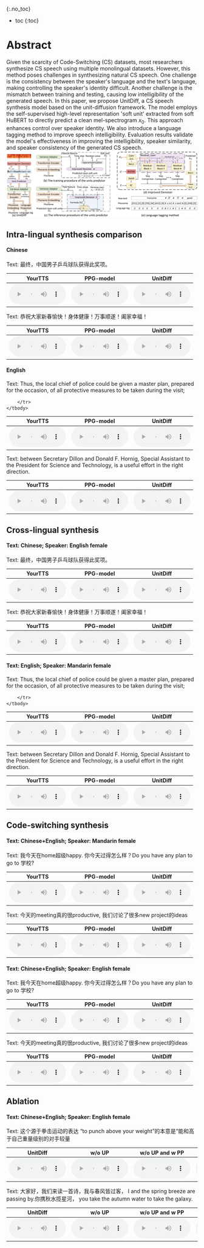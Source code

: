 


{:.no_toc}
* toc
{:toc}



# Abstract
Given the scarcity of Code-Switching (CS) datasets, most researchers synthesize CS speech using multiple monolingual datasets. However, this method poses challenges in synthesizing natural CS speech. One challenge is the consistency between the speaker's language and the text's language, making controlling the speaker's identity difficult. Another challenge is the mismatch between training and testing, causing low intelligibility of the generated speech. In this paper, we propose UnitDiff, a CS speech synthesis model based on the unit-diffusion framework. The model employs the self-supervised high-level representation 'soft unit' extracted from soft HuBERT to directly predict a clean mel-spectrogram $x_0$. This approach enhances control over speaker identity. We also introduce a language tagging method to improve speech intelligibility. Evaluation results validate the model's effectiveness in improving the intelligibility, speaker similarity, and speaker consistency of the generated CS speech.
<img src="images/1.png">


## Intra-lingual synthesis comparison
#### Chinese
<ruby>Text: 最终，中国男子乒乓球队获得此奖项。</ruby>
<table>
	<thead>
		<tr>
	<th style="text-align: center">YourTTS</th>
            <th style="text-align: center">PPG-model</th>
            <th style="text-align: center">UnitDiff</th>
		</tr>
	</thead>
	<tbody>
		<tr>
			<td style="text-align: center"><audio controls style="width: 150px;"><source src="zh/MOS/CN/IN/MOS_IN_CN_yourtts_text_02.wav" type="audio/wav"></audio></td>
            <td style="text-align: center"><audio controls style="width: 150px;"><source src="zh/MOS/CN/IN/MOS_IN_CN_ppg_model_02.wav" type="audio/wav"></audio></td>
            <td style="text-align: center"><audio controls style="width: 150px;"><source src="zh/MOS/CN/IN/MOS_IN_CN_unitdiff_02.wav" type="audio/wav"></audio></td>
		</tr>
	</tbody>
</table>

<ruby>Text: 恭祝大家新春愉快！身体健康！万事顺遂！阖家幸福！</ruby>
<table>
	<thead>
		<tr>
	<th style="text-align: center">YourTTS</th>
            <th style="text-align: center">PPG-model</th>
            <th style="text-align: center">UnitDiff</th>
		</tr>
	</thead>
	<tbody>
		<tr>
			<td style="text-align: center"><audio controls style="width: 150px;"><source src="zh/MOS/CN/IN/MOS_IN_CN_yourtts_text_03.wav" type="audio/wav"></audio></td>
            <td style="text-align: center"><audio controls style="width: 150px;"><source src="zh/MOS/CN/IN/MOS_IN_CN_ppg_model_03.wav" type="audio/wav"></audio></td>
            <td style="text-align: center"><audio controls style="width: 150px;"><source src="zh/MOS/CN/IN/MOS_IN_CN_unitdiff_03.wav" type="audio/wav"></audio></td>
		</tr>
	</tbody>
</table>


#### English
<ruby>Text: Thus, the local chief of police could be given a master plan, prepared for the occasion, of all protective measures to be taken during the visit;</ruby>
<table>
	<thead>
		<tr>
	<th style="text-align: center">YourTTS</th>
            <th style="text-align: center">PPG-model</th>
            <th style="text-align: center">UnitDiff</th>
		</tr>
	</thead>
	<tbody>
		<tr>
			<td style="text-align: center"><audio controls style="width: 150px;"><source src="zh/MOS/EN/IN/MOS_IN_EN_yourtts_text_01.wav" type="audio/wav"></audio></td>
            <td style="text-align: center"><audio controls style="width: 150px;"><source src="zh/MOS/EN/IN/MOS_IN_EN_ppg_model_01.wav" type="audio/wav"></audio></td>
            <td style="text-align: center"><audio controls style="width: 150px;"><source src="zh/MOS/EN/IN/MOS_IN_EN_unitdiff_01.wav" type="audio/wav"></audio></td>

		</tr>
	</tbody>
</table>

<ruby>Text: between Secretary Dillon and Donald F. Hornig, Special Assistant to the President for Science and Technology, is a useful effort in the right direction.</ruby>
<table>
	<thead>
		<tr>
	<th style="text-align: center">YourTTS</th>
            <th style="text-align: center">PPG-model</th>
            <th style="text-align: center">UnitDiff</th>
		</tr>
	</thead>
	<tbody>
		<tr>
			<td style="text-align: center"><audio controls style="width: 150px;"><source src="zh/MOS/EN/IN/MOS_IN_EN_yourtts_text_02.wav" type="audio/wav"></audio></td>
            <td style="text-align: center"><audio controls style="width: 150px;"><source src="zh/MOS/EN/IN/MOS_IN_EN_ppg_model_02.wav" type="audio/wav"></audio></td>
            <td style="text-align: center"><audio controls style="width: 150px;"><source src="zh/MOS/EN/IN/MOS_IN_EN_unitdiff_02.wav" type="audio/wav"></audio></td>
		</tr>
	</tbody>
</table>



## Cross-lingual synthesis
#### Text: Chinese; Speaker: English female
<ruby>Text: 最终，中国男子乒乓球队获得此奖项。</ruby>
<table>
	<thead>
		<tr>
	<th style="text-align: center">YourTTS</th>
            <th style="text-align: center">PPG-model</th>
            <th style="text-align: center">UnitDiff</th>
		</tr>
	</thead>
	<tbody>
		<tr>
			<td style="text-align: center"><audio controls style="width: 150px;"><source src="zh/MOS/EN/cross/MOS_Cross_EN_yourtts_text_02.wav" type="audio/wav"></audio></td>
            <td style="text-align: center"><audio controls style="width: 150px;"><source src="zh/MOS/EN/cross/MOS_Cross_EN_ppg_model_02.wav" type="audio/wav"></audio></td>
            <td style="text-align: center"><audio controls style="width: 150px;"><source src="zh/MOS/EN/cross/MOS_Cross_EN_unitdiff_02.wav" type="audio/wav"></audio></td>
		</tr>
	</tbody>
</table>

<ruby>Text: 恭祝大家新春愉快！身体健康！万事顺遂！阖家幸福！</ruby>
<table>
	<thead>
		<tr>
	<th style="text-align: center">YourTTS</th>
            <th style="text-align: center">PPG-model</th>
            <th style="text-align: center">UnitDiff</th>
		</tr>
	</thead>
	<tbody>
		<tr>
			<td style="text-align: center"><audio controls style="width: 150px;"><source src="zh/MOS/EN/cross/MOS_Cross_EN_yourtts_text_03.wav" type="audio/wav"></audio></td>
            <td style="text-align: center"><audio controls style="width: 150px;"><source src="zh/MOS/EN/cross/MOS_Cross_EN_ppg_model_03.wav" type="audio/wav"></audio></td>
            <td style="text-align: center"><audio controls style="width: 150px;"><source src="zh/MOS/EN/cross/MOS_Cross_EN_unitdiff_03.wav" type="audio/wav"></audio></td>
		</tr>
	</tbody>
</table>


#### Text: English; Speaker: Mandarin female
<ruby>Text: Thus, the local chief of police could be given a master plan, prepared for the occasion, of all protective measures to be taken during the visit;</ruby>
<table>
	<thead>
		<tr>
	<th style="text-align: center">YourTTS</th>
            <th style="text-align: center">PPG-model</th>
            <th style="text-align: center">UnitDiff</th>
		</tr>
	</thead>
	<tbody>
		<tr>
			<td style="text-align: center"><audio controls style="width: 150px;"><source src="zh/MOS/CN/cross/MOS_Cross_CN_yourtts_text_01.wav" type="audio/wav"></audio></td>
            <td style="text-align: center"><audio controls style="width: 150px;"><source src="zh/MOS/CN/cross/MOS_Cross_CN_ppg_model_01.wav" type="audio/wav"></audio></td>
            <td style="text-align: center"><audio controls style="width: 150px;"><source src="zh/MOS/CN/cross/MOS_Cross_CN_unitdiff_01.wav" type="audio/wav"></audio></td>

		</tr>
	</tbody>
</table>

<ruby>Text: between Secretary Dillon and Donald F. Hornig, Special Assistant to the President for Science and Technology, is a useful effort in the right direction.</ruby>
<table>
	<thead>
		<tr>
	<th style="text-align: center">YourTTS</th>
            <th style="text-align: center">PPG-model</th>
            <th style="text-align: center">UnitDiff</th>
		</tr>
	</thead>
	<tbody>
		<tr>
			<td style="text-align: center"><audio controls style="width: 150px;"><source src="zh/MOS/CN/cross/MOS_Cross_CN_yourtts_text_02.wav" type="audio/wav"></audio></td>
            <td style="text-align: center"><audio controls style="width: 150px;"><source src="zh/MOS/CN/cross/MOS_Cross_CN_ppg_model_02.wav" type="audio/wav"></audio></td>
            <td style="text-align: center"><audio controls style="width: 150px;"><source src="zh/MOS/CN/cross/MOS_Cross_CN_unitdiff_02.wav" type="audio/wav"></audio></td>
		</tr>
	</tbody>
</table>


## Code-switching synthesis
#### Text: Chinese+English; Speaker: Mandarin female
<ruby>Text: 我今天在home超级happy. 你今天过得怎么样？Do you have any plan to go to 学校?</ruby>
<table>
	<thead>
		<tr>
                                               <th style="text-align: center">YourTTS</th>
            <th style="text-align: center">PPG-model</th>
            <th style="text-align: center">UnitDiff</th>
		</tr>
	</thead>
	<tbody>
		<tr>
			<td style="text-align: center"><audio controls style="width: 150px;"><source src="zh/MOS/CN/CS/MOS_CS_CN_yourtts_text_01.wav" type="audio/wav"></audio></td>
            <td style="text-align: center"><audio controls style="width: 150px;"><source src="zh/MOS/CN/CS/MOS_CS_CN_ppg_model_01.wav" type="audio/wav"></audio></td>
           <td style="text-align: center"><audio controls style="width: 150px;"><source src="zh/MOS/CN/CS/MOS_CS_CN_unitdiff_01.wav" type="audio/wav"></audio></td>
		</tr>
	</tbody>
</table>

<ruby>Text: 今天的meeting真的很productive, 我们讨论了很多new project的ideas</ruby>
<table>
	<thead>
		<tr>
                                               <th style="text-align: center">YourTTS</th>
            <th style="text-align: center">PPG-model</th>
            <th style="text-align: center">UnitDiff</th>
		</tr>
	</thead>
	<tbody>
		<tr>
			<td style="text-align: center"><audio controls style="width: 150px;"><source src="zh/MOS/CN/CS/MOS_CS_CN_yourtts_text_03.wav" type="audio/wav"></audio></td>
            <td style="text-align: center"><audio controls style="width: 150px;"><source src="zh/MOS/CN/CS/MOS_CS_CN_ppg_model_03.wav" type="audio/wav"></audio></td>
           <td style="text-align: center"><audio controls style="width: 150px;"><source src="zh/MOS/CN/CS/MOS_CS_CN_unitdiff_03.wav" type="audio/wav"></audio></td>
		</tr>
	</tbody>
</table>


#### Text: Chinese+English; Speaker: English female
<ruby>Text: 我今天在home超级happy. 你今天过得怎么样？Do you have any plan to go to 学校?</ruby>
<table>
	<thead>
		<tr>
                                               <th style="text-align: center">YourTTS</th>
            <th style="text-align: center">PPG-model</th>
            <th style="text-align: center">UnitDiff</th>
		</tr>
	</thead>
	<tbody>
		<tr>
			<td style="text-align: center"><audio controls style="width: 150px;"><source src="zh/MOS/EN/CS/MOS_CS_EN_yourtts_text_01.wav" type="audio/wav"></audio></td>
            <td style="text-align: center"><audio controls style="width: 150px;"><source src="zh/MOS/EN/CS/MOS_CS_EN_ppg_model_01.wav" type="audio/wav"></audio></td>
           <td style="text-align: center"><audio controls style="width: 150px;"><source src="zh/MOS/EN/CS/MOS_CS_EN_unitdiff_01.wav" type="audio/wav"></audio></td>
		</tr>
	</tbody>
</table>

<ruby>Text: 今天的meeting真的很productive, 我们讨论了很多new project的ideas</ruby>
<table>
	<thead>
		<tr>
                                               <th style="text-align: center">YourTTS</th>
            <th style="text-align: center">PPG-model</th>
            <th style="text-align: center">UnitDiff</th>
		</tr>
	</thead>
	<tbody>
		<tr>
			<td style="text-align: center"><audio controls style="width: 150px;"><source src="zh/MOS/EN/CS/MOS_CS_EN_yourtts_text_03.wav" type="audio/wav"></audio></td>
            <td style="text-align: center"><audio controls style="width: 150px;"><source src="zh/MOS/EN/CS/MOS_CS_EN_ppg_model_03.wav" type="audio/wav"></audio></td>
           <td style="text-align: center"><audio controls style="width: 150px;"><source src="zh/MOS/EN/CS/MOS_CS_EN_unitdiff_03.wav" type="audio/wav"></audio></td>
		</tr>
	</tbody>
</table>




## Ablation
#### Text: Chinese+English; Speaker: English female
<ruby>Text: 这个源于拳击运动的表达 “to punch above your weight”的本意是“能和高于自己重量级别的对手较量</ruby>
<table>
	<thead>
		<tr>
                                                <th style="text-align: center">UnitDiff</th>
						<th style="text-align: center">w/o UP</th>
						<th style="text-align: center">w/o UP and w PP</th>
						<th style="text-align: center">w/o LT</th>
                                                <th style="text-align: center">w/o LT and UP</th>
                                                 <th style="text-align: center">YourTTS</th>
		</tr>
	</thead>
	<tbody>
		<tr>
            <td style="text-align: center"><audio controls style="width: 150px;"><source src="zh/xiao/xiaorong_unitdiff_01.wav" type="audio/wav"></audio></td>
            <td style="text-align: center"><audio controls style="width: 150px;"><source src="zh/xiao/xiaorong_unitdiff_no_UP_01.wav" type="audio/wav"></audio></td>
            <td style="text-align: center"><audio controls style="width: 150px;"><source src="zh/xiao/xiaorong_unitdiff_no_UP_w_PP_01.wav" type="audio/wav"></audio></td>
	     <td style="text-align: center"><audio controls style="width: 150px;"><source src="zh/xiao/xiaorong_unitdiff_no_LT_01.wav" type="audio/wav"></audio></td>
            <td style="text-align: center"><audio controls style="width: 150px;"><source src="zh/xiao/xiaorong_unitdiff_no_LT_UP_01.wav" type="audio/wav"></audio></td>
            <td style="text-align: center"><audio controls style="width: 150px;"><source src="zh/xiao/xiaorong_yourtts_01.wav" type="audio/wav"></audio></td>
		</tr>
	</tbody>
</table>

<ruby>Text: 大家好，我们来读一首诗，我与春风皆过客， I and the spring breeze are passing by.你携秋水揽星河， you take the autumn water to take the galaxy.</ruby>
<table>
	<thead>
		<tr>
                                                <th style="text-align: center">UnitDiff</th>
						<th style="text-align: center">w/o UP</th>
						<th style="text-align: center">w/o UP and w PP</th>
						<th style="text-align: center">w/o LT</th>
                                                <th style="text-align: center">w/o LT and UP</th>
                                                 <th style="text-align: center">YourTTS</th>
		</tr>
	</thead>
	<tbody>
		<tr>
            <td style="text-align: center"><audio controls style="width: 150px;"><source src="zh/xiao/xiaorong_unitdiff_02.wav" type="audio/wav"></audio></td>
            <td style="text-align: center"><audio controls style="width: 150px;"><source src="zh/xiao/xiaorong_unitdiff_no_UP_02.wav" type="audio/wav"></audio></td>
            <td style="text-align: center"><audio controls style="width: 150px;"><source src="zh/xiao/xiaorong_unitdiff_no_UP_w_PP_02.wav" type="audio/wav"></audio></td>
           <td style="text-align: center"><audio controls style="width: 150px;"><source src="zh/xiao/xiaorong_unitdiff_no_LT_02.wav" type="audio/wav"></audio></td>
            <td style="text-align: center"><audio controls style="width: 150px;"><source src="zh/xiao/xiaorong_unitdiff_no_LT_UP_02.wav" type="audio/wav"></audio></td>
            <td style="text-align: center"><audio controls style="width: 150px;"><source src="zh/xiao/xiaorong_yourtts_02.wav" type="audio/wav"></audio></td>
		</tr>
	</tbody>
</table>


